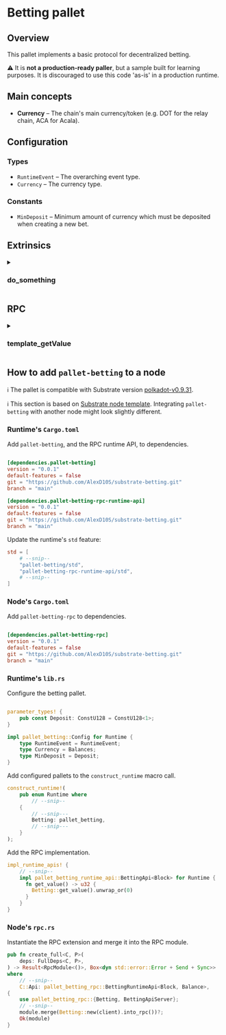 # Betting pallet

## Overview

This pallet implements a basic protocol for decentralized betting. 

:warning: It is **not a production-ready paller**, but a sample built for learning purposes. It is discouraged to use this code 'as-is' in a production runtime.

## Main concepts

* **Currency** – The chain's main currency/token (e.g. DOT for the relay chain, ACA for Acala).


## Configuration

### Types
* `RuntimeEvent` – The overarching event type.
* `Currency` – The currency type.

### Constants
* `MinDeposit` – Minimum amount of currency which must be deposited when creating a new bet.

## Extrinsics

<details>
<summary><h3>do_something</h3></summary>

Takes a singles value as a parameter, writes the value to storage and emits an event. This function must be dispatched by a signed extrinsic.
Emit an event on success: `SomethingStored`.

#### Parameters:
  * `origin` – Origin for the call. Must be signed.
  * `something` – value to store.

#### Errors:
  * `NoneValue` – Error names should be descriptive.
</details>

## RPC

<details>
<summary><h3>template_getValue</h3></summary>

Get a value stored

#### Parameters:
</details>

## How to add `pallet-betting` to a node

:information_source: The pallet is compatible with Substrate version
[polkadot-v0.9.31](https://github.com/paritytech/substrate/tree/polkadot-v0.9.10).

:information_source: This section is based on
[Substrate node template](https://github.com/substrate-developer-hub/substrate-node-template/tree/polkadot-v0.9.31).
Integrating `pallet-betting` with another node might look slightly different.

### Runtime's `Cargo.toml`

Add `pallet-betting`, and the RPC runtime API, to dependencies.
```toml

[dependencies.pallet-betting]
version = "0.0.1"
default-features = false
git = "https://github.com/AlexD10S/substrate-betting.git"
branch = "main"

[dependencies.pallet-betting-rpc-runtime-api]
version = "0.0.1"
default-features = false
git = "https://github.com/AlexD10S/substrate-betting.git"
branch = "main"
```

Update the runtime's `std` feature:
```toml
std = [
    # --snip--
    "pallet-betting/std",
    "pallet-betting-rpc-runtime-api/std",
    # --snip--
]
```

### Node's `Cargo.toml`

Add `pallet-betting-rpc` to dependencies.
```toml

[dependencies.pallet-betting-rpc]
version = "0.0.1"
default-features = false
git = "https://github.com/AlexD10S/substrate-betting.git"
branch = "main"
```

### Runtime's `lib.rs`


Configure the betting pallet.
```rust

parameter_types! {
    pub const Deposit: ConstU128 = ConstU128<1>;
}

impl pallet_betting::Config for Runtime {
    type RuntimeEvent = RuntimeEvent;
    type Currency = Balances;
    type MinDeposit = Deposit;
}
```

Add configured pallets to the `construct_runtime` macro call.
```rust
construct_runtime!(
    pub enum Runtime where
        // --snip--
    {
        // --snip---
        Betting: pallet_betting,
        // --snip---
    }
);
```

Add the RPC implementation.
```rust
impl_runtime_apis! {
    // --snip--
    impl pallet_betting_runtime_api::BettingApi<Block> for Runtime {
      fn get_value() -> u32 {
        Betting::get_value().unwrap_or(0)
      }
    }
}
```


### Node's `rpc.rs`

Instantiate the RPC extension and merge it into the RPC module.
```rust
pub fn create_full<C, P>(
    deps: FullDeps<C, P>,
) -> Result<RpcModule<()>, Box<dyn std::error::Error + Send + Sync>>
where
    // --snip--
    C::Api: pallet_betting_rpc::BettingRuntimeApi<Block, Balance>,
{
    use pallet_betting_rpc::{Betting, BettingApiServer};
    // --snip--
    module.merge(Betting::new(client).into_rpc())?;
    Ok(module)
}
```
